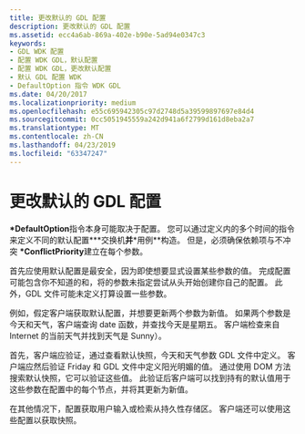 ```yaml
---
title: 更改默认的 GDL 配置
description: 更改默认的 GDL 配置
ms.assetid: ecc4a6ab-869a-402e-b90e-5ad94e0347c3
keywords:
- GDL WDK 配置
- 配置 WDK GDL，默认配置
- 配置 WDK GDL，更改默认配置
- 默认 GDL 配置 WDK
- DefaultOption 指令 WDK GDL
ms.date: 04/20/2017
ms.localizationpriority: medium
ms.openlocfilehash: e55c695942305c97d2748d5a39599897697e84d4
ms.sourcegitcommit: 0cc5051945559a242d941a6f2799d161d8eba2a7
ms.translationtype: MT
ms.contentlocale: zh-CN
ms.lasthandoff: 04/23/2019
ms.locfileid: "63347247"
---
```

# <a name="changing-the-default-gdl-configuration"></a>更改默认的 GDL 配置


 **\*DefaultOption**指令本身可能取决于配置。 您可以通过定义内的多个时间的指令来定义不同的默认配置**\*交换机**并**\*用例**构造。 但是，必须确保依赖项与不冲突 **\*ConflictPriority**建立在每个参数。

首先应使用默认配置是最安全，因为即使想要显式设置某些参数的值。 完成配置可能包含你不知道的和，将的参数未指定尝试从头开始创建你自己的配置。 此外，GDL 文件可能未定义打算设置一些参数。

例如，假定客户端获取默认配置，并想要更新两个参数为新值。 如果两个参数是今天和天气，客户端查询 date 函数，并查找今天是星期五。 客户端检查来自 Internet 的当前天气并找到天气是 Sunny）。

首先，客户端应验证，通过查看默认快照，今天和天气参数 GDL 文件中定义。 客户端应然后验证 Friday 和 GDL 文件中定义阳光明媚的值。 通过使用 DOM 方法搜索默认快照，它可以验证这些值。 此验证后客户端可以找到持有的默认值用于这些参数在配置中的每个节点，并将其更新为新值。

在其他情况下，配置获取用户输入或检索从持久性存储区。 客户端还可以使用这些配置以获取快照。

 

 




